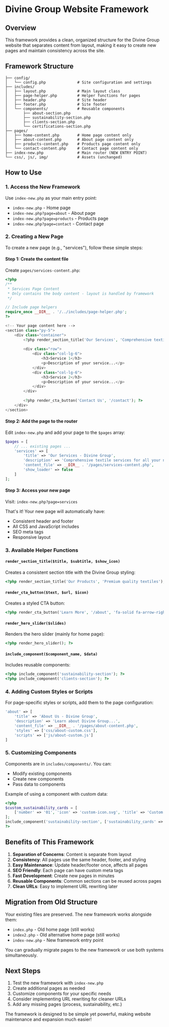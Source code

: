 # Divine Group Website Framework

## Overview
This framework provides a clean, organized structure for the Divine Group website that separates content from layout, making it easy to create new pages and maintain consistency across the site.

## Framework Structure

```
├── config/
│   └── config.php              # Site configuration and settings
├── includes/
│   ├── layout.php              # Main layout class
│   ├── page-helper.php         # Helper functions for pages
│   ├── header.php              # Site header
│   ├── footer.php              # Site footer
│   └── components/             # Reusable components
│       ├── about-section.php
│       ├── sustainability-section.php
│       ├── clients-section.php
│       └── certifications-section.php
├── pages/
│   ├── home-content.php        # Home page content only
│   ├── about-content.php       # About page content only
│   ├── products-content.php    # Products page content only
│   └── contact-content.php     # Contact page content only
├── index-new.php               # Main router (NEW ENTRY POINT)
└── css/, js/, img/             # Assets (unchanged)
```

## How to Use

### 1. Access the New Framework
Use `index-new.php` as your main entry point:
- `index-new.php` - Home page
- `index-new.php?page=about` - About page
- `index-new.php?page=products` - Products page
- `index-new.php?page=contact` - Contact page

### 2. Creating a New Page

To create a new page (e.g., "services"), follow these simple steps:

#### Step 1: Create the content file
Create `pages/services-content.php`:

```php
<?php
/**
 * Services Page Content
 * Only contains the body content - layout is handled by framework
 */

// Include page helpers
require_once __DIR__ . '/../includes/page-helper.php';
?>

<!-- Your page content here -->
<section class="py-5">
    <div class="container">
        <?php render_section_title('Our Services', 'Comprehensive textile solutions'); ?>
        
        <div class="row">
            <div class="col-lg-6">
                <h3>Service 1</h3>
                <p>Description of your service...</p>
            </div>
            <div class="col-lg-6">
                <h3>Service 2</h3>
                <p>Description of your service...</p>
            </div>
        </div>
        
        <?php render_cta_button('Contact Us', '/contact'); ?>
    </div>
</section>
```

#### Step 2: Add the page to the router
Edit `index-new.php` and add your page to the `$pages` array:

```php
$pages = [
    // ... existing pages ...
    'services' => [
        'title' => 'Our Services - Divine Group',
        'description' => 'Comprehensive textile services for all your needs.',
        'content_file' => __DIR__ . '/pages/services-content.php',
        'show_loader' => false
    ]
];
```

#### Step 3: Access your new page
Visit: `index-new.php?page=services`

That's it! Your new page will automatically have:
- Consistent header and footer
- All CSS and JavaScript includes
- SEO meta tags
- Responsive layout

### 3. Available Helper Functions

#### `render_section_title($title, $subtitle, $show_icon)`
Creates a consistent section title with the Divine Group styling:
```php
<?php render_section_title('Our Products', 'Premium quality textiles'); ?>
```

#### `render_cta_button($text, $url, $icon)`
Creates a styled CTA button:
```php
<?php render_cta_button('Learn More', '/about', 'fa-solid fa-arrow-right'); ?>
```

#### `render_hero_slider($slides)`
Renders the hero slider (mainly for home page):
```php
<?php render_hero_slider(); ?>
```

#### `include_component($component_name, $data)`
Includes reusable components:
```php
<?php include_component('sustainability-section'); ?>
<?php include_component('clients-section'); ?>
```

### 4. Adding Custom Styles or Scripts

For page-specific styles or scripts, add them to the page configuration:

```php
'about' => [
    'title' => 'About Us - Divine Group',
    'description' => 'Learn about Divine Group...',
    'content_file' => __DIR__ . '/pages/about-content.php',
    'styles' => ['css/about-custom.css'],
    'scripts' => ['js/about-custom.js']
]
```

### 5. Customizing Components

Components are in `includes/components/`. You can:
- Modify existing components
- Create new components
- Pass data to components

Example of using a component with custom data:
```php
<?php 
$custom_sustainability_cards = [
    ['number' => '01', 'icon' => 'custom-icon.svg', 'title' => 'Custom Title', 'description' => 'Custom description']
];
include_component('sustainability-section', ['sustainability_cards' => $custom_sustainability_cards]); 
?>
```

## Benefits of This Framework

1. **Separation of Concerns**: Content is separate from layout
2. **Consistency**: All pages use the same header, footer, and styling
3. **Easy Maintenance**: Update header/footer once, affects all pages
4. **SEO Friendly**: Each page can have custom meta tags
5. **Fast Development**: Create new pages in minutes
6. **Reusable Components**: Common sections can be reused across pages
7. **Clean URLs**: Easy to implement URL rewriting later

## Migration from Old Structure

Your existing files are preserved. The new framework works alongside them:
- `index.php` - Old home page (still works)
- `index2.php` - Old alternative home page (still works)
- `index-new.php` - New framework entry point

You can gradually migrate pages to the new framework or use both systems simultaneously.

## Next Steps

1. Test the new framework with `index-new.php`
2. Create additional pages as needed
3. Customize components for your specific needs
4. Consider implementing URL rewriting for cleaner URLs
5. Add any missing pages (process, sustainability, etc.)

The framework is designed to be simple yet powerful, making website maintenance and expansion much easier!